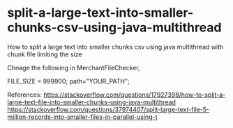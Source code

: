 # split-a-large-text-into-smaller-chunks-csv-using-java-multithread
How to split a large text into smaller chunks csv using java multithread with chunk file limiting the size

Chnage the following in MerchantFileChecker,

FILE_SIZE = 999900; 
path="YOUR_PATH";


References:
https://stackoverflow.com/questions/17927398/how-to-split-a-large-text-file-into-smaller-chunks-using-java-multithread
https://stackoverflow.com/questions/37974407/split-large-text-file-5-million-records-into-smaller-files-in-parallel-using-t
